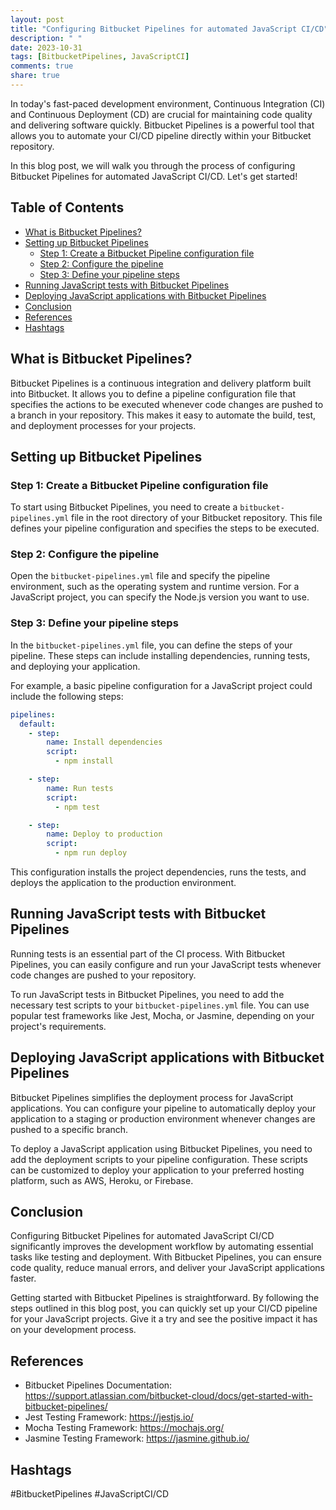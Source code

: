 ```yaml
---
layout: post
title: "Configuring Bitbucket Pipelines for automated JavaScript CI/CD"
description: " "
date: 2023-10-31
tags: [BitbucketPipelines, JavaScriptCI]
comments: true
share: true
---
```


In today's fast-paced development environment, Continuous Integration (CI) and Continuous Deployment (CD) are crucial for maintaining code quality and delivering software quickly. Bitbucket Pipelines is a powerful tool that allows you to automate your CI/CD pipeline directly within your Bitbucket repository.

In this blog post, we will walk you through the process of configuring Bitbucket Pipelines for automated JavaScript CI/CD. Let's get started!

## Table of Contents
- [What is Bitbucket Pipelines?](#what-is-bitbucket-pipelines)
- [Setting up Bitbucket Pipelines](#setting-up-bitbucket-pipelines)
   - [Step 1: Create a Bitbucket Pipeline configuration file](#step-1-create-a-bitbucket-pipeline-configuration-file)
   - [Step 2: Configure the pipeline](#step-2-configure-the-pipeline)
   - [Step 3: Define your pipeline steps](#step-3-define-your-pipeline-steps)
- [Running JavaScript tests with Bitbucket Pipelines](#running-javascript-tests-with-bitbucket-pipelines)
- [Deploying JavaScript applications with Bitbucket Pipelines](#deploying-javascript-applications-with-bitbucket-pipelines)
- [Conclusion](#conclusion)
- [References](#references)
- [Hashtags](#hashtags)

## What is Bitbucket Pipelines?

Bitbucket Pipelines is a continuous integration and delivery platform built into Bitbucket. It allows you to define a pipeline configuration file that specifies the actions to be executed whenever code changes are pushed to a branch in your repository. This makes it easy to automate the build, test, and deployment processes for your projects.

## Setting up Bitbucket Pipelines

### Step 1: Create a Bitbucket Pipeline configuration file

To start using Bitbucket Pipelines, you need to create a `bitbucket-pipelines.yml` file in the root directory of your Bitbucket repository. This file defines your pipeline configuration and specifies the steps to be executed.

### Step 2: Configure the pipeline

Open the `bitbucket-pipelines.yml` file and specify the pipeline environment, such as the operating system and runtime version. For a JavaScript project, you can specify the Node.js version you want to use.

### Step 3: Define your pipeline steps

In the `bitbucket-pipelines.yml` file, you can define the steps of your pipeline. These steps can include installing dependencies, running tests, and deploying your application.

For example, a basic pipeline configuration for a JavaScript project could include the following steps:

```yaml
pipelines:
  default:
    - step:
        name: Install dependencies
        script:
          - npm install

    - step:
        name: Run tests
        script:
          - npm test

    - step:
        name: Deploy to production
        script:
          - npm run deploy
```

This configuration installs the project dependencies, runs the tests, and deploys the application to the production environment.

## Running JavaScript tests with Bitbucket Pipelines

Running tests is an essential part of the CI process. With Bitbucket Pipelines, you can easily configure and run your JavaScript tests whenever code changes are pushed to your repository.

To run JavaScript tests in Bitbucket Pipelines, you need to add the necessary test scripts to your `bitbucket-pipelines.yml` file. You can use popular test frameworks like Jest, Mocha, or Jasmine, depending on your project's requirements.

## Deploying JavaScript applications with Bitbucket Pipelines

Bitbucket Pipelines simplifies the deployment process for JavaScript applications. You can configure your pipeline to automatically deploy your application to a staging or production environment whenever changes are pushed to a specific branch.

To deploy a JavaScript application using Bitbucket Pipelines, you need to add the deployment scripts to your pipeline configuration. These scripts can be customized to deploy your application to your preferred hosting platform, such as AWS, Heroku, or Firebase.

## Conclusion

Configuring Bitbucket Pipelines for automated JavaScript CI/CD significantly improves the development workflow by automating essential tasks like testing and deployment. With Bitbucket Pipelines, you can ensure code quality, reduce manual errors, and deliver your JavaScript applications faster.

Getting started with Bitbucket Pipelines is straightforward. By following the steps outlined in this blog post, you can quickly set up your CI/CD pipeline for your JavaScript projects. Give it a try and see the positive impact it has on your development process.

## References

- Bitbucket Pipelines Documentation: https://support.atlassian.com/bitbucket-cloud/docs/get-started-with-bitbucket-pipelines/
- Jest Testing Framework: https://jestjs.io/
- Mocha Testing Framework: https://mochajs.org/
- Jasmine Testing Framework: https://jasmine.github.io/

## Hashtags
#BitbucketPipelines #JavaScriptCI/CD